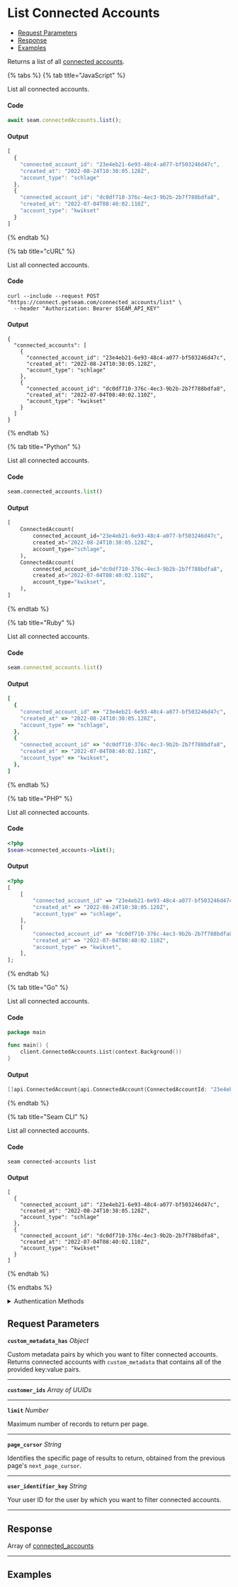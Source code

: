 # List Connected Accounts


- [Request Parameters](./#request-parameters)
- [Response](./#response)
- [Examples](./#examples)

Returns a list of all [connected accounts](../../core-concepts/connected-accounts/README.md).


{% tabs %}
{% tab title="JavaScript" %}

List all connected accounts.

#### Code

```javascript
await seam.connectedAccounts.list();
```

#### Output

```javascript
[
  {
    "connected_account_id": "23e4eb21-6e93-48c4-a077-bf503246d47c",
    "created_at": "2022-08-24T10:38:05.128Z",
    "account_type": "schlage"
  },
  {
    "connected_account_id": "dc0df710-376c-4ec3-9b2b-2b7f788bdfa8",
    "created_at": "2022-07-04T08:40:02.110Z",
    "account_type": "kwikset"
  }
]
```
{% endtab %}

{% tab title="cURL" %}

List all connected accounts.

#### Code

```curl
curl --include --request POST "https://connect.getseam.com/connected_accounts/list" \
  --header "Authorization: Bearer $SEAM_API_KEY"
```

#### Output

```curl
{
  "connected_accounts": [
    {
      "connected_account_id": "23e4eb21-6e93-48c4-a077-bf503246d47c",
      "created_at": "2022-08-24T10:38:05.128Z",
      "account_type": "schlage"
    },
    {
      "connected_account_id": "dc0df710-376c-4ec3-9b2b-2b7f788bdfa8",
      "created_at": "2022-07-04T08:40:02.110Z",
      "account_type": "kwikset"
    }
  ]
}
```
{% endtab %}

{% tab title="Python" %}

List all connected accounts.

#### Code

```python
seam.connected_accounts.list()
```

#### Output

```python
[
    ConnectedAccount(
        connected_account_id="23e4eb21-6e93-48c4-a077-bf503246d47c",
        created_at="2022-08-24T10:38:05.128Z",
        account_type="schlage",
    ),
    ConnectedAccount(
        connected_account_id="dc0df710-376c-4ec3-9b2b-2b7f788bdfa8",
        created_at="2022-07-04T08:40:02.110Z",
        account_type="kwikset",
    ),
]
```
{% endtab %}

{% tab title="Ruby" %}

List all connected accounts.

#### Code

```ruby
seam.connected_accounts.list()
```

#### Output

```ruby
[
  {
    "connected_account_id" => "23e4eb21-6e93-48c4-a077-bf503246d47c",
    "created_at" => "2022-08-24T10:38:05.128Z",
    "account_type" => "schlage",
  },
  {
    "connected_account_id" => "dc0df710-376c-4ec3-9b2b-2b7f788bdfa8",
    "created_at" => "2022-07-04T08:40:02.110Z",
    "account_type" => "kwikset",
  },
]
```
{% endtab %}

{% tab title="PHP" %}

List all connected accounts.

#### Code

```php
<?php
$seam->connected_accounts->list();
```

#### Output

```php
<?php
[
    [
        "connected_account_id" => "23e4eb21-6e93-48c4-a077-bf503246d47c",
        "created_at" => "2022-08-24T10:38:05.128Z",
        "account_type" => "schlage",
    ],
    [
        "connected_account_id" => "dc0df710-376c-4ec3-9b2b-2b7f788bdfa8",
        "created_at" => "2022-07-04T08:40:02.110Z",
        "account_type" => "kwikset",
    ],
];
```
{% endtab %}

{% tab title="Go" %}

List all connected accounts.

#### Code

```go
package main

func main() {
	client.ConnectedAccounts.List(context.Background())
}
```

#### Output

```go
[]api.ConnectedAccount{api.ConnectedAccount{ConnectedAccountId: "23e4eb21-6e93-48c4-a077-bf503246d47c", CreatedAt: "2022-08-24T10:38:05.128Z", AccountType: "schlage"}, api.ConnectedAccount{ConnectedAccountId: "dc0df710-376c-4ec3-9b2b-2b7f788bdfa8", CreatedAt: "2022-07-04T08:40:02.110Z", AccountType: "kwikset"}}
```
{% endtab %}

{% tab title="Seam CLI" %}

List all connected accounts.

#### Code

```seam_cli
seam connected-accounts list
```

#### Output

```seam_cli
[
  {
    "connected_account_id": "23e4eb21-6e93-48c4-a077-bf503246d47c",
    "created_at": "2022-08-24T10:38:05.128Z",
    "account_type": "schlage"
  },
  {
    "connected_account_id": "dc0df710-376c-4ec3-9b2b-2b7f788bdfa8",
    "created_at": "2022-07-04T08:40:02.110Z",
    "account_type": "kwikset"
  }
]
```
{% endtab %}

{% endtabs %}


<details>

<summary>Authentication Methods</summary>

- API key
- Personal access token
  <br>Must also include the `seam-workspace` header in the request.

To learn more, see [Authentication](https://docs.seam.co/latest/api/authentication).
</details>

## Request Parameters

**`custom_metadata_has`** *Object*

Custom metadata pairs by which you want to filter connected accounts. Returns connected accounts with `custom_metadata` that contains all of the provided key:value pairs.

---

**`customer_ids`** *Array* *of UUIDs*

---

**`limit`** *Number*

Maximum number of records to return per page.

---

**`page_cursor`** *String*

Identifies the specific page of results to return, obtained from the previous page's `next_page_cursor`.

---

**`user_identifier_key`** *String*

Your user ID for the user by which you want to filter connected accounts.

---


## Response

Array of [connected\_accounts](./)


---

## Examples

